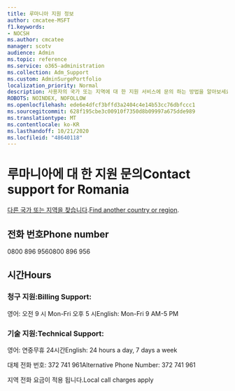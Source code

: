 ```yaml
---
title: 루마니아 지원 정보
author: cmcatee-MSFT
f1.keywords:
- NOCSH
ms.author: cmcatee
manager: scotv
audience: Admin
ms.topic: reference
ms.service: o365-administration
ms.collection: Adm_Support
ms.custom: AdminSurgePortfolio
localization_priority: Normal
description: 사용자의 국가 또는 지역에 대 한 지원 서비스에 문의 하는 방법을 알아보세요.
ROBOTS: NOINDEX, NOFOLLOW
ms.openlocfilehash: ede6e4dfcf3bffd3a2404c4e14b53cc76dbfccc1
ms.sourcegitcommit: 628f195cbe3c00910f7350d8b09997a675dde989
ms.translationtype: MT
ms.contentlocale: ko-KR
ms.lasthandoff: 10/21/2020
ms.locfileid: "48640118"
---
```

# <a name="contact-support-for-romania"></a><span data-ttu-id="ea28a-103">루마니아에 대 한 지원 문의</span><span class="sxs-lookup"><span data-stu-id="ea28a-103">Contact support for Romania</span></span>

<span data-ttu-id="ea28a-104">[다른 국가 또는 지역을 찾습니다](../contact-support-for-business-products.md).</span><span class="sxs-lookup"><span data-stu-id="ea28a-104">[Find another country or region](../contact-support-for-business-products.md).</span></span>

## <a name="phone-number"></a><span data-ttu-id="ea28a-105">전화 번호</span><span class="sxs-lookup"><span data-stu-id="ea28a-105">Phone number</span></span>
<span data-ttu-id="ea28a-106">0800 896 956</span><span class="sxs-lookup"><span data-stu-id="ea28a-106">0800 896 956</span></span>

## <a name="hours"></a><span data-ttu-id="ea28a-107">시간</span><span class="sxs-lookup"><span data-stu-id="ea28a-107">Hours</span></span>
### <a name="billing-support"></a><span data-ttu-id="ea28a-108">청구 지원:</span><span class="sxs-lookup"><span data-stu-id="ea28a-108">Billing Support:</span></span>

<span data-ttu-id="ea28a-109">영어: 오전 9 시 Mon-Fri 오후 5 시</span><span class="sxs-lookup"><span data-stu-id="ea28a-109">English: Mon-Fri 9 AM-5 PM</span></span>

### <a name="technical-support"></a><span data-ttu-id="ea28a-110">기술 지원:</span><span class="sxs-lookup"><span data-stu-id="ea28a-110">Technical Support:</span></span>

<span data-ttu-id="ea28a-111">영어: 연중무휴 24시간</span><span class="sxs-lookup"><span data-stu-id="ea28a-111">English: 24 hours a day, 7 days a week</span></span>

<span data-ttu-id="ea28a-112">대체 전화 번호: 372 741 961</span><span class="sxs-lookup"><span data-stu-id="ea28a-112">Alternative Phone Number: 372 741 961</span></span>

<span data-ttu-id="ea28a-113">지역 전화 요금이 적용 됩니다.</span><span class="sxs-lookup"><span data-stu-id="ea28a-113">Local call charges apply</span></span>
